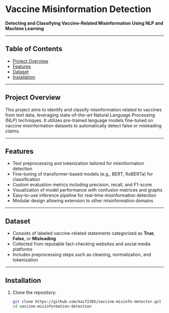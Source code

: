 # Vaccine Misinformation Detection

**Detecting and Classifying Vaccine-Related Misinformation Using NLP and Machine Learning**

---

## Table of Contents
- [Project Overview](#project-overview)  
- [Features](#features)  
- [Dataset](#dataset)  
- [Installation](#installation)  

---

## Project Overview

This project aims to identify and classify misinformation related to vaccines from text data, leveraging state-of-the-art Natural Language Processing (NLP) techniques. It utilizes pre-trained language models fine-tuned on vaccine misinformation datasets to automatically detect false or misleading claims.

---

## Features

- Text preprocessing and tokenization tailored for misinformation detection  
- Fine-tuning of transformer-based models (e.g., BERT, RoBERTa) for classification  
- Custom evaluation metrics including precision, recall, and F1-score  
- Visualization of model performance with confusion matrices and graphs  
- Easy-to-use inference pipeline for real-time misinformation detection  
- Modular design allowing extension to other misinformation domains  

---

## Dataset

- Consists of labeled vaccine-related statements categorized as **True**, **False**, or **Misleading**  
- Collected from reputable fact-checking websites and social media platforms  
- Includes preprocessing steps such as cleaning, normalization, and tokenization  

---

## Installation

1. Clone the repository:
   ```bash
   git clone https://github.com/kaif2305/vaccine-misinfo-detector.git
   cd vaccine-misinformation-detection
